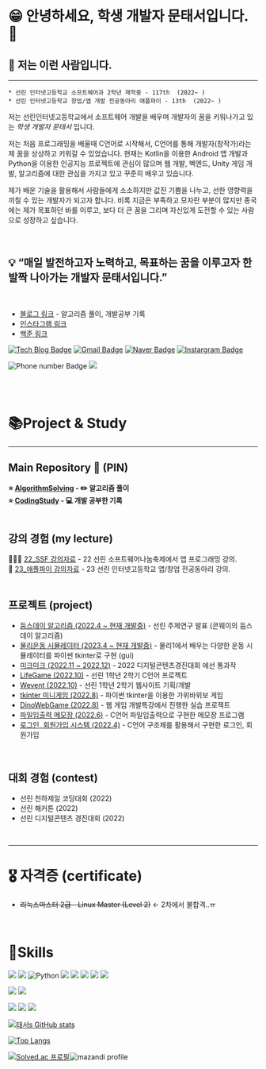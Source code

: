   
  
# 😁 안녕하세요, 학생 개발자 문태서입니다. 👋


## 🤩 저는 이런 사람입니다.
----
	* 선린 인터넷고등학교 소프트웨어과 2학년 재학중 - 117th  (2022~ )
	* 선린 인터넷고등학교 창업/앱 개발 전공동아리 애플파이 - 13th  (2022~ )

저는 선린인터넷고등학교에서 소프트웨어 개발을 배우며 개발자의 꿈을 키워나가고 있는 *학생 개발자 문태서* 입니다.

저는 처음 프로그래밍을 배울때 C언어로 시작해서, C언어를 통해 개발자(창작가)라는 제 꿈을 상상하고 키워갈 수 있었습니다.
현재는 Kotlin을 이용한 Android 앱 개발과 Python을 이용한 인공지능 프로젝트에 관심이 많으며  웹 개발, 벡엔드, Unity 게임 개발, 알고리즘에 대한 관심을 가지고 있고 꾸준히 배우고 있습니다.


제가 배운 기술을 활용해서 사람들에게 소소하지만 값진 기쁨을 나누고, 선한 영향력을 끼칠 수 있는 개발자가 되고자 합니다. 비록 지금은 부족하고 모자란 부분이 많지만 종국에는 제가 목표하던 바를 이루고, 보다 더 큰 꿈을 그리며 자신있게 도전할 수 있는 사람으로 성장하고 싶습니다.
  



<br/>

## <aside> 💡 “매일 발전하고자 노력하고, 목표하는 꿈을 이루고자 한발짝 나아가는 개발자 문태서입니다.”</aside>


<br/>

* <a href="https://taeseo-dev.tistory.com/">블로그 링크</a>  - 알고리즘 풀이, 개발공부 기록
* <a href="https://www.instagram.com/taeseo_06/">인스타그램 링크</a>
* <a href="https://www.acmicpc.net/user/ansxotj06">백준 링크</a>  

[![Tech Blog Badge](http://img.shields.io/badge/-Tech%20blog-black?style=flat-square&logo=Tistory&link=https://taeseo-dev.tistory.com/)](https://taeseo-dev.tistory.com/)  [![Gmail Badge](https://img.shields.io/badge/Gmail-d14836?style=flat-square&logo=Gmail&logoColor=white&link=mailto:mts060917@gmail.com)](mailto:mts060917@gmail.com)  [![Naver Badge](https://img.shields.io/badge/Naver-03C75A?style=flat-square&logo=Naver&logoColor=white&link=mailto:ansxotj06@naver.com)](mailto:ansxotj06@naver.com)  [![Instargram Badge](https://img.shields.io/badge/-Instagram%20-ff69b4?style=flat-square&logo=Instagram&link=https://www.instagram.com/taeseo_06/)](https://www.instagram.com/taeseo_06/)

![Phone number Badge](https://img.shields.io/badge/Call-010--3318--1668-yellowgreen/?style=flat-square&link=https://taeseo-dev.tistory.com/)  <img src="https://img.shields.io/badge/Discode-%ED%83%9C%EC%84%9C%234561-blue&logo=Discode">

</br></br>
# 📚Project & Study
----  
## Main Repository 💜 (PIN) 
**⭐️ <a href="https://github.com/Taeseo06/AlgorithmSolving">AlgorithmSolving</a>  -  ✏️ 알고리즘 풀이**  
**⭐️ <a href="https://github.com/Taeseo06/CodingStudy">CodingStudy</a>  -  💻 개발 공부한 기록**  
<br/>  

## 강의 경험 (my lecture)  
🧑🏻‍🏫  <a href="https://github.com/Taeseo06/22-SunrinSoftwareFestival"> 22_SSF 강의자료</a> - 22 선린 소프트웨어나눔축제에서 앱 프로그래밍 강의.  
🏫  <a href="https://github.com/Taeseo06/2023ApplePi_Lecture"> 23_애플파이 강의자료</a> - 23 선린 인터넷고등학교 앱/창업 전공동아리 강의.  
<br/>
## 프로젝트 (project)  
  
- <a href="https://github.com/Taeseo06/DoomsdayAlgorithm">둠스데이 알고리즘 (2022.4 ~ 현재 개발중)</a> - 선린 주제연구 발표 (콘웨이의 둠스데이 알고리즘)
- <a href="https://github.com/Taeseo06/Free-FallingMotion_Python">물리운동 시뮬레이터 (2023.4 ~ 현재 개발중)</a> - 물리1에서 배우는 다양한 운동 시뮬레이터를 파이썬 tkinter로 구현 (gui) 
- <a href="https://github.com/SweetGuyFanClub2th/MickMick">미크미크 (2022.11 ~ 2022.12)</a> - 2022 디지털콘텐츠경진대회 에선 통과작
- <a href="https://github.com/Taeseo06/LifeGame_C">LifeGame (2022.10)</a> - 선린 1학년 2학기 C언어 프로젝트
- <a href="https://github.com/Taeseo06/Wevent_WEB">Wevent (2022.10)</a> - 선린 1학년 2학기 웹사이트 기획/개발
- <a href="https://github.com/Taeseo06/RockScissorsPaper_Python">tkinter 미니게임 (2022.8)</a> - 파이썬 tkinter을 이용한 가위바위보 게임
- <a href="https://github.com/Taeseo06/DinoWebGame_js">DinoWebGame (2022.8)</a> - 웹 게임 개발특강에서 진행한 실습 프로젝트
- <a href="https://github.com/Taeseo06/File-InOutput_C">파일입출력 메모장 (2022.6)</a> - C언어 파일입출력으로 구현한 메모장 프로그램
- <a href="https://github.com/Taeseo06/LoginSystem_C">로그인, 회원가입 시스템 (2022.4)</a> - C언어 구조체를 활용해서 구현한 로그인, 회원가입 
<br/>

## 대회 경험 (contest)  
- 선린 천하제일 코딩대회 (2022)
- 선린 해커톤 (2022)
- 선린 디지털콘텐츠 경진대회 (2022)
<br/>


----  
# 🎖️ 자격증 (certificate)  
- ~~리눅스마스터 2급 - Linux Master (Level 2)~~  <- 2차에서 불합격..ㅠ  
<br/>


# 💪Skills  

![](https://img.shields.io/badge/C-black?style=for-the-badge&logo=C&logoColor=white)  <img src="https://img.shields.io/badge/C++-gray?style=for-the-badge&logo=C++&logoColor=white">  ![Python](https://img.shields.io/badge/Python-3776AB.svg?&style=for-the-badge&logo=Python&logoColor=white)  <img src="https://img.shields.io/badge/Kotlin-7F52FF?style=for-the-badge&logo=Kotlin&logoColor=black">  <img src="https://img.shields.io/badge/Javascript-F7DF1E?style=for-the-badge&logo=Javascript&logoColor=black"> ![](https://img.shields.io/badge/Html%205-white?style=for-the-badge&logo=HTML5&logoColor=black)  <img src="https://img.shields.io/badge/css 3-blue?style=for-the-badge&logo=CSS3&logoColor=white">  <img src="https://img.shields.io/badge/Firebase-orange?style=for-the-badge&logo=Firebase&logoColor=white"> 

<img src="https://img.shields.io/badge/Linux-red?style=for-the-badge&logo=Linux&logoColor=white">

<img src="https://img.shields.io/badge/Figma-purple?style=for-the-badge&logo=Figma&logoColor=white">  

<img src="https://camo.githubusercontent.com/f55a3402d43b250f8ca05580f80bbfb754e9cba5e8fdab65293694781607f992/68747470733a2f2f696d672e736869656c64732e696f2f62616467652f4769742d4630353033322e7376673f267374796c653d666f722d7468652d6261646765266c6f676f3d476974266c6f676f436f6c6f723d7768697465">  <img src="https://camo.githubusercontent.com/5ede0f8d7abd2a60d26864f596bf66cb1665ce3270b98d4202592f7258c52a19/68747470733a2f2f696d672e736869656c64732e696f2f62616467652f56697375616c25323053747564696f253230436f64652d3030374143432e7376673f267374796c653d666f722d7468652d6261646765266c6f676f3d56697375616c25323053747564696f253230436f6465266c6f676f436f6c6f723d7768697465">  <img src="https://img.shields.io/badge/Android%20Studio-3DDC84?style=for-the-badge&logo=Android%20Studio&logoColor=black">
  
  
  
[![태서s GitHub stats](https://github-readme-stats.vercel.app/api?username=Taeseo06&theme=dracula&count_private=true&include_all_commits=true)](https://github.com/anuraghazra/github-readme-stats)
  
[![Top Langs](https://github-readme-stats.vercel.app/api/top-langs/?username=Taeseo06&theme=buefy&layout=compact&langs_count=10)](https://github.com/Taeseo06/Taeseo06/edit/main/README.md)



[![Solved.ac 프로필](http://mazassumnida.wtf/api/v2/generate_badge?boj=ansxotj06)](https://solved.ac/ansxotj06)![mazandi profile](http://mazandi.herokuapp.com/api?handle=ansxotj06&theme=warm)
